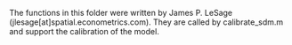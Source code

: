 The functions in this folder were written by James P. LeSage (jlesage[at]spatial.econometrics.com). They are called by calibrate_sdm.m and support the calibration of the model.

